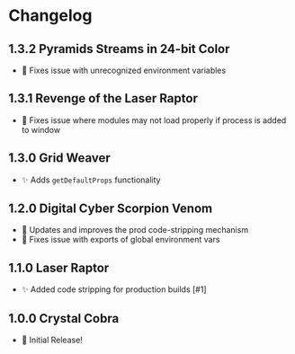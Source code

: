 # Changelog

## 1.3.2 Pyramids Streams in 24-bit Color

- 🐛 Fixes issue with unrecognized environment variables

## 1.3.1 Revenge of the Laser Raptor

- 🐛 Fixes issue where modules may not load properly if process is added to window

## 1.3.0 Grid Weaver

- ✨ Adds `getDefaultProps` functionality

## 1.2.0 Digital Cyber Scorpion Venom

- 🔨 Updates and improves the prod code-stripping mechanism
- 🐛 Fixes issue with exports of global environment vars

## 1.1.0 Laser Raptor

- ✨ Added code stripping for production builds [#1]

## 1.0.0 Crystal Cobra

- 🎉 Initial Release!

